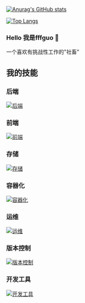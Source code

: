 [![Anurag's GitHub stats](https://github-readme-stats.vercel.app/api?username=fffguo&theme=tokyonight&show_icons=true&include_all_commits=true&count_private=true)](https://github.com/fffguo)

[![Top Langs](https://github-readme-stats.vercel.app/api/top-langs/?username=fffguo&theme=tokyonight&layout=compact)](https://github.com/fffguo)

### Hello 我是fffguo 👋

一个喜欢有挑战性工作的"社畜"

## 我的技能
### 后端
[![后端](https://skillicons.dev/icons?i=java,spring,kotlin,go,python,nodejs,figma&theme=dark)](https://skillicons.dev)
### 前端
[![前端](https://skillicons.dev/icons?i=html,css,sass,javascript,jquery,bootstrap,vue,webpack,figma&theme=dark)](https://skillicons.dev)
### 存储
[![存储](https://skillicons.dev/icons?i=mysql,mongo,sqlite,redis,figma&theme=dark)](https://skillicons.dev)
### 容器化
[![容器化](https://skillicons.dev/icons?i=docker,k8s,figma&theme=dark)](https://skillicons.dev)
### 运维
[![运维](https://skillicons.dev/icons?i=linux,bash,powershell,vim,ansible,nginx,grafana,figma&theme=dark)](https://skillicons.dev)
### 版本控制
[![版本控制](https://skillicons.dev/icons?i=git,github,gitlab,figma&theme=dark)](https://skillicons.dev)
### 开发工具
[![开发工具](https://skillicons.dev/icons?i=idea,vscode,eclipse,figma&theme=dark)](https://skillicons.dev)




